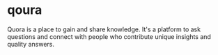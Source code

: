 # qoura
Quora is a place to gain and share knowledge. It's a platform to ask questions and connect with people who contribute unique insights and quality answers.
